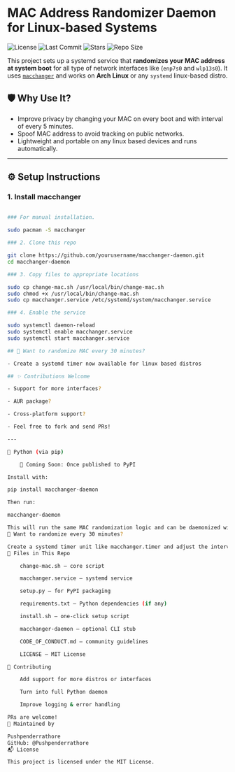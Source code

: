 # MAC Address Randomizer Daemon for Linux-based Systems

![License](https://img.shields.io/badge/license-MIT-green) 
![Last Commit](https://img.shields.io/github/last-commit/Pushpenderrathore/macchanger-daemon) 
![Stars](https://img.shields.io/github/stars/Pushpenderrathore/macchanger-daemon?style=social)
![Repo Size](https://img.shields.io/github/repo-size/Pushpenderrathore/tor-browser)

This project sets up a systemd service that **randomizes your MAC address at system boot** for all type of network interfaces like (`enp7s0` and `wlp13s0`). It uses [`macchanger`](https://github.com/alobbs/macchanger) and works on **Arch Linux** or any `systemd` linux-based distro.

## 🛡️ Why Use It?

- Improve privacy by changing your MAC on every boot and with interval of every 5 minutes.
- Spoof MAC address to avoid tracking on public networks.
- Lightweight and portable on any linux based devices and runs automatically.

---

## ⚙️ Setup Instructions

### 1. Install macchanger

```bash

### For manual installation.  

sudo pacman -S macchanger 

### 2. Clone this repo

git clone https://github.com/yourusername/macchanger-daemon.git
cd macchanger-daemon

### 3. Copy files to appropriate locations

sudo cp change-mac.sh /usr/local/bin/change-mac.sh
sudo chmod +x /usr/local/bin/change-mac.sh
sudo cp macchanger.service /etc/systemd/system/macchanger.service

### 4. Enable the service

sudo systemctl daemon-reload
sudo systemctl enable macchanger.service
sudo systemctl start macchanger.service

## 🔁 Want to randomize MAC every 30 minutes?

- Create a systemd timer now available for linux based distros 

## ✨ Contributions Welcome

- Support for more interfaces?

- AUR package?

- Cross-platform support?

- Feel free to fork and send PRs!

---

🐍 Python (via pip)

    📌 Coming Soon: Once published to PyPI

Install with:

pip install macchanger-daemon

Then run:

macchanger-daemon

This will run the same MAC randomization logic and can be daemonized with cron or systemd timer.
🔁 Want to randomize every 30 minutes?

Create a systemd timer unit like macchanger.timer and adjust the interval. See docs/timer-example.md for reference (coming soon).
📄 Files in This Repo

    change-mac.sh – core script

    macchanger.service – systemd service

    setup.py – for PyPI packaging

    requirements.txt – Python dependencies (if any)

    install.sh – one-click setup script

    macchanger-daemon – optional CLI stub

    CODE_OF_CONDUCT.md – community guidelines

    LICENSE – MIT License

🤝 Contributing

    Add support for more distros or interfaces

    Turn into full Python daemon

    Improve logging & error handling

PRs are welcome!
📢 Maintained by

Pushpenderrathore
GitHub: @Pushpenderrathore
📬 License

This project is licensed under the MIT License.
